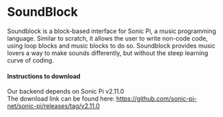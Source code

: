 # SoundBlock

Soundblock is a block-based interface for Sonic Pi, a music programming language. 
Similar to scratch, it allows the user to write non-code code, using loop blocks 
and music blocks to do so. Soundblock provides music lovers a way to make sounds differently, 
but without the steep learning curve of coding.

#### Instructions to download

Our backend depends on Sonic Pi v2.11.0  
The download link can be found here:  https://github.com/sonic-pi-net/sonic-pi/releases/tag/v2.11.0
